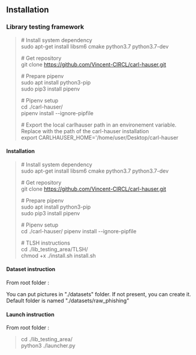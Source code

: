 ## Installation

### Library testing framework

> \# Install system dependency  
> sudo apt-get install libsm6 cmake python3.7 python3.7-dev 
> 
> \# Get repository  
> git clone https://github.com/Vincent-CIRCL/carl-hauser.git    
> 
> \# Prepare pipenv  
> sudo apt install python3-pip  
> sudo pip3 install pipenv  
> 
> \# Pipenv setup   
> cd ./carl-hauser/     
> pipenv install --ignore-pipfile       
>
> \# Export the local carlhauser path in an environement variable. Replace with the path of the carl-hauser installation    
> export CARLHAUSER_HOME='/home/user/Desktop/carl-hauser    

#### Installation

> \# Install system dependency  
> sudo apt-get install libsm6 cmake python3.7 python3.7-dev 
> 
> \# Get repository  
> git clone https://github.com/Vincent-CIRCL/carl-hauser.git    
> 
> \# Prepare pipenv  
> sudo apt install python3-pip  
> sudo pip3 install pipenv  
> 
> \# Pipenv setup   
> cd ./carl-hauser/ 
> pipenv install --ignore-pipfile   
> 
> \# TLSH instructions  
> cd ./lib_testing_area/TLSH/   
> chmod +x ./install.sh 
> install.sh    

#### Dataset instruction
From root folder :

You can put pictures in "./datasets" folder. If not present, you can create it.
Default folder is named "./datasets/raw_phishing"

#### Launch instruction
From root folder :

> cd ./lib_testing_area/   
> python3 ./launcher.py